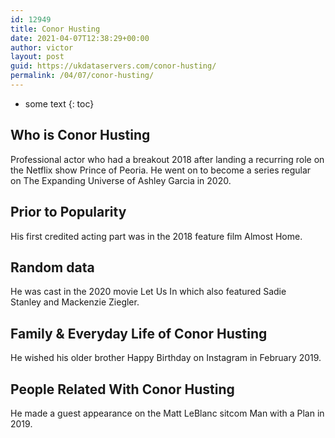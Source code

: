```yaml
---
id: 12949
title: Conor Husting
date: 2021-04-07T12:38:29+00:00
author: victor
layout: post
guid: https://ukdataservers.com/conor-husting/
permalink: /04/07/conor-husting/
---
```


* some text
{: toc}


## Who is Conor Husting



Professional actor who had a breakout 2018 after landing a recurring role on the Netflix show Prince of Peoria. He went on to become a series regular on The Expanding Universe of Ashley Garcia in 2020.

                
                
                
## Prior to Popularity



His first credited acting part was in the 2018 feature film Almost Home.

                
                
                
## Random data



He was cast in the 2020 movie Let Us In which also featured Sadie Stanley and Mackenzie Ziegler.

                
                
                
## Family & Everyday Life of Conor Husting



He wished his older brother Happy Birthday on Instagram in February 2019.

                
                
                
## People Related With Conor Husting



He made a guest appearance on the Matt LeBlanc sitcom Man with a Plan in 2019.

                
              
            
          
          
          